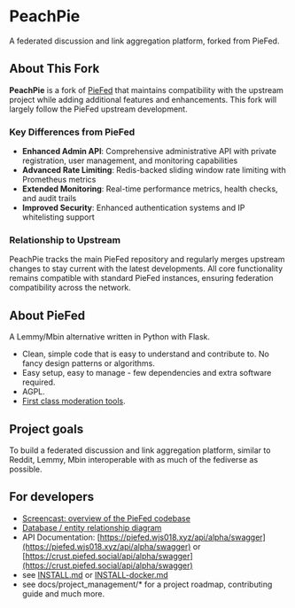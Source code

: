 # PeachPie

A federated discussion and link aggregation platform, forked from PieFed.

## About This Fork

**PeachPie** is a fork of [PieFed](https://codeberg.org/rimu/pyfedi) that maintains compatibility with the upstream project while adding additional features and enhancements. This fork will largely follow the PieFed upstream development.

### Key Differences from PieFed

- **Enhanced Admin API**: Comprehensive administrative API with private registration, user management, and monitoring capabilities
- **Advanced Rate Limiting**: Redis-backed sliding window rate limiting with Prometheus metrics
- **Extended Monitoring**: Real-time performance metrics, health checks, and audit trails
- **Improved Security**: Enhanced authentication systems and IP whitelisting support

### Relationship to Upstream

PeachPie tracks the main PieFed repository and regularly merges upstream changes to stay current with the latest developments. All core functionality remains compatible with standard PieFed instances, ensuring federation compatibility across the network.

## About PieFed

A Lemmy/Mbin alternative written in Python with Flask.

 - Clean, simple code that is easy to understand and contribute to. No fancy design patterns or algorithms.
 - Easy setup, easy to manage - few dependencies and extra software required.
 - AGPL.
 - [First class moderation tools](https://join.piefed.social/2024/06/22/piefed-features-for-growing-healthy-communities/).

## Project goals

To build a federated discussion and link aggregation platform, similar to Reddit, Lemmy, Mbin interoperable with as
much of the fediverse as possible.

## For developers

- [Screencast: overview of the PieFed codebase](https://join.piefed.social/2024/01/22/an-introduction-to-the-piefed-codebase/)
- [Database / entity relationship diagram](https://join.piefed.social/wp-content/uploads/2024/02/PieFed-entity-relationships.png)
- API Documentation:  [https://piefed.wjs018.xyz/api/alpha/swagger](https://piefed.wjs018.xyz/api/alpha/swagger) or [https://crust.piefed.social/api/alpha/swagger](https://crust.piefed.social/api/alpha/swagger)
- see [INSTALL.md](INSTALL.md) or [INSTALL-docker.md](INSTALL-docker.md)
- see docs/project_management/* for a project roadmap, contributing guide and much more.
